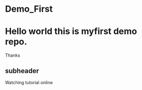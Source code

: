 # Demo_First
# Hello world this is myfirst demo repo.
Thanks
## subheader 

Watching tutorial online